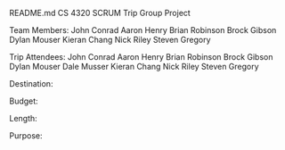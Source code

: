README.md
CS 4320 SCRUM Trip Group Project


Team Members: 
	John Conrad
    Aaron Henry
    Brian Robinson
    Brock Gibson
    Dylan Mouser
    Kieran Chang
    Nick Riley
    Steven Gregory
    
Trip Attendees:
	John Conrad
    Aaron Henry
    Brian Robinson
    Brock Gibson
    Dylan Mouser
    Dale Musser
    Kieran Chang
    Nick Riley
    Steven Gregory
    
Destination:

Budget:

Length:

Purpose: